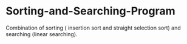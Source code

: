 # Sorting-and-Searching-Program
Combination of sorting ( insertion sort and straight selection sort) and searching (linear searching).
